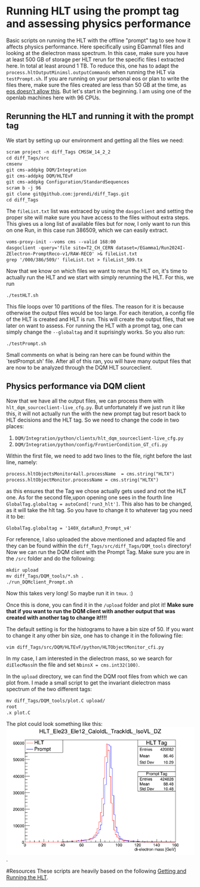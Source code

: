 # Running HLT using the prompt tag and assessing physics performance
Basic scripts on running the HLT with the offline "prompt" tag to see how it affects physics performance. Here specifically using EGamma1 files and looking at the dielectron mass spectrum. In this case, make sure you have at least 500 GB of storage per HLT rerun for the specific files I extracted here. In total at least around 1 TB. To reduce this, one has to adapt the `process.hltOutputMinimsl.outputCommands` when running the HLT via `testPrompt.sh`. 
 If you are running on your personal eos or plan to write the files there, make sure the files created are less than 50 GB at the time, as [eos doesn't allow this](https://cernbox.docs.cern.ch/web/quota/). But let's start in the beginning. I am using one of the openlab machines here with 96 CPUs.

## Rerunning the HLT and running it with the prompt tag
We start by setting up our environment and getting all the files we need:
```
scram project -n diff_Tags CMSSW_14_2_2
cd diff_Tags/src
cmsenv
git cms-addpkg DQM/Integration
git cms-addpkg DQM/HLTEvF
git cms-addpkg Configuration/StandardSequences
scram b -j 96
git clone git@github.com:jprendi/diff_Tags.git
cd diff_Tags
```
The `fileList.txt` list was extraced by using the `dasgoclient` and setting the proper site will make sure you have access to the files without extra steps. This gives us a long list of available files but for now, I only want to run this on one Run, in this case run 386509, which we can easily extract.
```
voms-proxy-init --voms cms --valid 168:00
dasgoclient -query='file site=T2_CH_CERN dataset=/EGamma1/Run2024I-ZElectron-PromptReco-v1/RAW-RECO' >& fileList.txt 
grep '/000/386/509/' fileList.txt > fileList_509.tx
```
Now that we know on which files we want to rerun the HLT on, it's time to actually run the HLT and we start with simply rerunning the HLT. For this, we run
```
./testHLT.sh
```
This file loops over 10 partitions of the files. The reason for it is because otherwise the output files would be too large. For each iteration, a config file of the HLT is created and HLT is run. This will create the output files, that we later on want to assess. For running the HLT with a prompt tag, one can simply change the `--globaltag` and it suprisingly works. So you also run:
```
./testPrompt.sh
```
Small comments on what is being ran here can be found within the `testPrompt.sh' file. After all of this ran, you will have many output files that are now to be analyzed through the DQM HLT sourceclient.

## Physics performance via DQM client
Now that we have all the output files, we can process them with `hlt_dqm_sourceclient-live_cfg.py`. But unfortunately if we just run it like this, it will not actually run the with the new prompt tag but resort back to HLT decisions and the HLT tag. So we need to change the code in two places:
1. `DQM/Integration/python/clients/hlt_dqm_sourceclient-live_cfg.py`
2. `DQM/Integration/python/config/FrontierCondition_GT_cfi.py`


Within the first file, we need to add two lines to the file, right before the last line, namely:
```
process.hltObjectsMonitor4all.processName  = cms.string("HLTX")
process.hltObjectMonitor.processName = cms.string("HLTX")
```
as this ensures that the Tag we chose actually gets used and not the HLT one. As for the second file,upon opening one sees in the fourth line `GlobalTag.globaltag = autoCond['run3_hlt']`. This also has to be changed, as it will take the hlt tag. So you have to change it to whatever tag you need it to be:
```
GlobalTag.globaltag = '140X_dataRun3_Prompt_v4'
``` 

For reference, I also uploaded the above mentioned and adapted file and they can be found within the `diff_Tags/src/diff_Tags/DQM_tools` directory!
Now we can run the DQM client with the Prompt Tag. Make sure you are in the `/src` folder and do the following:
```
mkdir upload
mv diff_Tags/DQM_tools/*.sh .
./run_DQMclient_Prompt.sh
``` 
Now this takes very long! So maybe run it in `tmux`. :)

Once this is done, you can find it in the `/upload` folder and plot it! **Make sure that if you want to run the DQM client with another output that was created with another tag to change it!!!!**

The default setting is for the histograms to have a bin size of 50. If you want to change it any other bin size, one has to change it in the following file:
```
vim diff_Tags/src/DQM/HLTEvF/python/HLTObjectMonitor_cfi.py
```
In my case, I am interested in the dielectron mass, so we search for `diElecMass`in the file and set `NbinsX = cms.int32(100)`.

In the `upload` directory, we can find the DQM root files from which we can plot from. I made a small script to get the invariant dielectron mass spectrum of the two different tags:
```
mv diff_Tags/DQM_tools/plot.C upload/
root
.x plot.C
```
The plot could look something like this: ![Di-Electron Mass Plot](https://raw.githubusercontent.com/jprendi/diff_Tags/main/di-Electron_Mass.png).


#Resources
These scripts are heavily based on the following [Getting and Running the HLT](https://twiki.cern.ch/twiki/bin/view/CMSPublic/SWGuideGlobalHLT).

